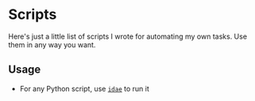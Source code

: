 # Scripts

Here's just a little list of scripts I wrote for automating my own tasks. Use them in any way you want.

## Usage

- For any Python script, use [`idae`](https://github.com/ThatXliner/idae) to run it
